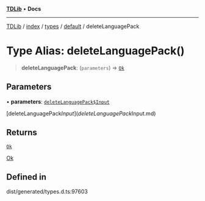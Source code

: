 [**TDLib**](../../../../../../README.md) • **Docs**

***

[TDLib](../../../../../../modules.md) / [index](../../../../../README.md) / [types](../../../README.md) / [default](../README.md) / deleteLanguagePack

# Type Alias: deleteLanguagePack()

> **deleteLanguagePack**: (`parameters`) => [`Ok`](Ok.md)

## Parameters

• **parameters**: [`deleteLanguagePack$Input`](deleteLanguagePack$Input.md)

[deleteLanguagePack$Input](deleteLanguagePack$Input.md)

## Returns

[`Ok`](Ok.md)

[Ok](Ok.md)

## Defined in

dist/generated/types.d.ts:97603
